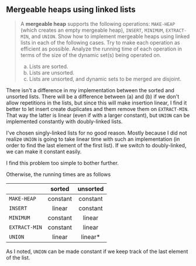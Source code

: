 ## Mergeable heaps using linked lists

> A **mergeable heap** supports the following operations: `MAKE-HEAP` (which
> creates an empty mergeable heap), `INSERT`, `MINIMUM`, `EXTRACT-MIN`, and
> `UNION`. Show how to implement mergeable heaps using linked lists in each of
> the following cases. Try to make each operation as efficient as possible.
> Analyze the running time of each operation in terms of the size of the
> dynamic set(s) being operated on.
>
> <ol type="a">
>   <li>Lists are sorted.
>   <li>Lists are unsorted.
>   <li>Lists are unsorted, and dynamic sets to be merged are disjoint.
> </ol>

There isn't a difference in my implementation between the sorted and unsorted
lists. There will be a difference between (a) and (b) if we don't allow
repetitions in the lists, but since this will make insertion linear, I find it
better to let insert create duplicates and them remove them on `EXTRACT-MIN`.
That way the latter is linear (even if with a larger constant),  but `UNION`
can be implemented constantly with doubly-linked lists.

I've chosen singly-linked lists for no good reason. Mostly because I did not
realize `UNION` is going to take linear time with such an implementation (in
order to find the last element of the first list). If we switch to
doubly-linked, we can make it constant easily.

I find this problem too simple to bother further.

Otherwise, the running times are as follows

|               | sorted   | unsorted |
|:--------------|:--------:|:--------:|
| `MAKE-HEAP`   | constant | constant |
| `INSERT`      |  linear  | constant |
| `MINIMUM`     | constant |  linear  |
| `EXTRACT-MIN` | constant |  linear  |
| `UNION`       |  linear  |  linear* |

As I noted, `UNION` can be made constant if we keep track of the last element
of the list.
